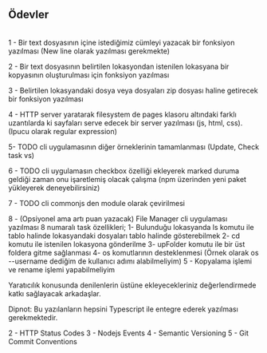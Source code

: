 ## **Ödevler**
<br>
1 - Bir text dosyasının içine istediğimiz cümleyi yazacak bir fonksiyon yazılması (New line olarak yazılması gerekmekte)

2 - Bir text dosyasının belirtilen lokasyondan istenilen lokasyana bir kopyasının oluşturulması için fonksiyon yazılması

3 - Belirtilen lokasyandaki dosya veya dosyaları zip dosyası haline getirecek bir fonksiyon yazılması

4 - HTTP server yaratarak filesystem de pages klasoru altındaki farklı uzantılarda ki sayfaları serve edecek bir server yazılması (js, html, css). (Ipucu olarak regular expression)

5- TODO cli uygulamasının diğer örneklerinin tamamlanması (Update, Check task vs)

6 - TODO cli uygulamasın checkbox özelliği ekleyerek marked duruma geldiği zaman onu işaretlemiş olacak çalışma (npm üzerinden yeni paket yükleyerek deneyebilirsiniz)

7  - TODO cli commonjs den module olarak çevirilmesi


8 - (Opsiyonel ama artı puan yazacak) File Manager cli uygulaması yazılması
8 numaralı task özellikleri;
1- Bulunduğu lokasyanda ls komutu ile tablo halinde lokasyandaki dosyaları tablo halinde gösterebilmek
2- cd komutu ile istenilen lokasyona gönderilme
3- upFolder komutu ile bir üst foldera gitme sağlanması
4- os komutlarının desteklenmesi (Örnek olarak os --username dediğim de kullanıcı adımı alabilmeliyim)
5 - Kopyalama işlemi ve rename işlemi yapabilmeliyim

Yaratıcılık konusunda denilenlerin üstüne ekleyecekleriniz değerlendirmede katkı sağlayacak arkadaşlar.

Dipnot: Bu yazılanların hepsini Typescript ile entegre ederek yazılması gerekmektedir.





2 - HTTP Status Codes
3 - Nodejs Events
4 - Semantic Versioning
5 - Git Commit Conventions